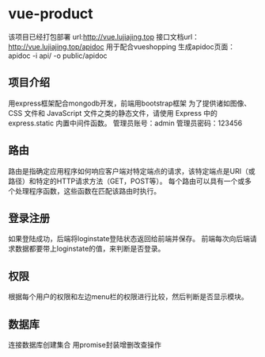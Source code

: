 <!--
 * @Descripttion: 
 * @version: 
 * @Author: lujj
 * @Date: 2020-03-05 14:42:02
 * @LastEditors: sueRimn
 * @LastEditTime: 2020-09-14 18:59:19
 -->
# vue-product

该项目已经打包部署
url:http://vue.lujiajing.top
接口文档url：http://vue.lujiajing.top/apidoc 用于配合vueshopping
生成apidoc页面： apidoc -i api/ -o public/apidoc

## 项目介绍
用express框架配合mongodb开发，前端用bootstrap框架
为了提供诸如图像、CSS 文件和 JavaScript 文件之类的静态文件，请使用 Express 中的 express.static 内置中间件函数。
管理员账号：admin
管理员密码：123456

## 路由
路由是指确定应用程序如何响应客户端对特定端点的请求，该特定端点是URI（或路径）和特定的HTTP请求方法（GET，POST等）。
每个路由可以具有一个或多个处理程序函数，这些函数在匹配该路由时执行。

## 登录注册
如果登陆成功，后端将loginstate登陆状态返回给前端并保存。
前端每次向后端请求数据都要带上loginstate的值，来判断是否登录。

## 权限
根据每个用户的权限和左边menu栏的权限进行比较，然后判断是否显示模块。

## 数据库
连接数据库创建集合
用promise封装增删改查操作
